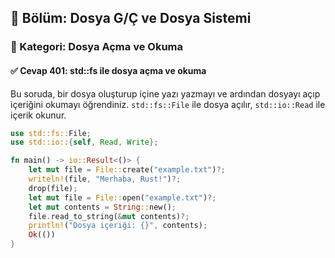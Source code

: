 ## 📘 Bölüm: Dosya G/Ç ve Dosya Sistemi  
### 🔹 Kategori: Dosya Açma ve Okuma  
#### ✅ Cevap 401: std::fs ile dosya açma ve okuma

Bu soruda, bir dosya oluşturup içine yazı yazmayı ve ardından dosyayı açıp içeriğini okumayı öğrendiniz. `std::fs::File` ile dosya açılır, `std::io::Read` ile içerik okunur.

```rust
use std::fs::File;
use std::io::{self, Read, Write};

fn main() -> io::Result<()> {
    let mut file = File::create("example.txt")?;
    writeln!(file, "Merhaba, Rust!")?;
    drop(file);
    let mut file = File::open("example.txt")?;
    let mut contents = String::new();
    file.read_to_string(&mut contents)?;
    println!("Dosya içeriği: {}", contents);
    Ok(())
}
```
